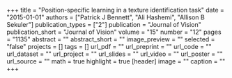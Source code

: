 +++
title = "Position-specific learning in a texture identification task"
date = "2015-01-01"
authors = ["Patrick J Bennett", "Ali Hashemi", "Allison B Sekuler"]
publication_types = ["2"]
publication = "Journal of Vision"
publication_short = "Journal of Vision"
volume = "15"
number = "12"
pages = "1135"
abstract = ""
abstract_short = ""
image_preview = ""
selected = "false"
projects = []
tags = []
url_pdf = ""
url_preprint = ""
url_code = ""
url_dataset = ""
url_project = ""
url_slides = ""
url_video = ""
url_poster = ""
url_source = ""
math = true
highlight = true
[header]
image = ""
caption = ""
+++
